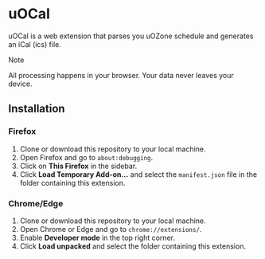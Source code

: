 # uOCal 
uOCal is a web extension that parses you uOZone schedule and generates an iCal (ics) file. 

> [!NOTE]  
> All processing happens in your browser. Your data never leaves your device.

## Installation

### Firefox

1. Clone or download this repository to your local machine.
2. Open Firefox and go to `about:debugging`.
3. Click on **This Firefox** in the sidebar.
4. Click **Load Temporary Add-on...** and select the `manifest.json` file in the folder containing this extension.

### Chrome/Edge

1. Clone or download this repository to your local machine.
2. Open Chrome or Edge and go to `chrome://extensions/`.
3. Enable **Developer mode** in the top right corner.
4. Click **Load unpacked** and select the folder containing this extension.

